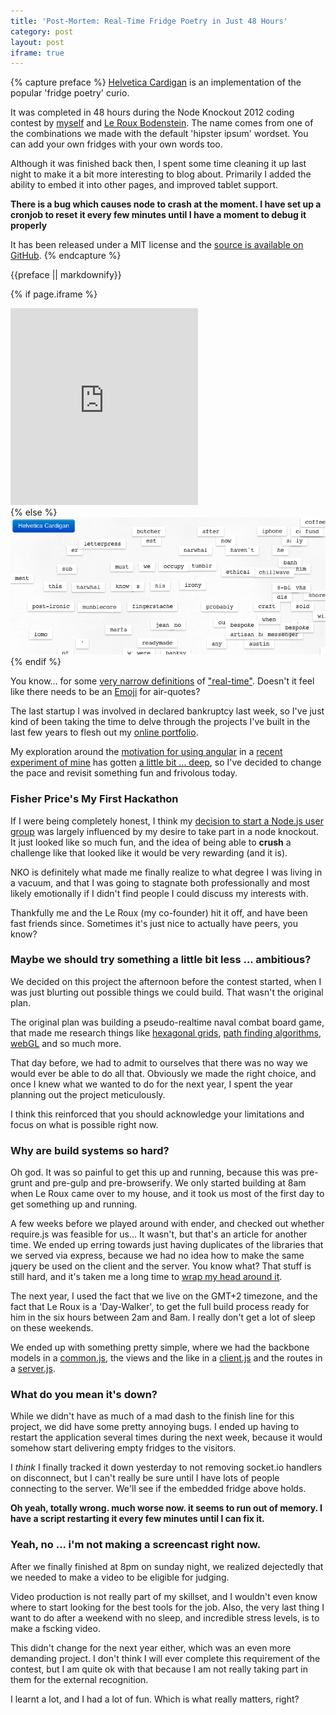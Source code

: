 ```yaml
---
title: 'Post-Mortem: Real-Time Fridge Poetry in Just 48 Hours'
category: post
layout: post
iframe: true
---
```

{% capture preface %}
[Helvetica Cardigan](http://cardigan.daemon.co.za/) is an implementation of the popular 'fridge poetry' curio.

It was completed in 48 hours during the Node Knockout 2012 coding contest by [myself](http://daemon.co.za) and [Le Roux Bodenstein](http://twitter.com/lerouxb). The name comes from one of the combinations we made with the default 'hipster ipsum' wordset. You can add your own fridges with your own words too.

Although it was finished back then, I spent some time cleaning it up last night to make it a bit more interesting to blog about. Primarily I added the ability to embed it into other pages, and improved tablet support.

__There is a bug which causes node to crash at the moment. I have set up a cronjob to reset it every few minutes until I have a moment to debug it properly__

It has been released under a MIT license and the [source is available on GitHub](https://github.com/Vertice/helvetica-cardigan).
{% endcapture %}

<div class='bs-callout-info bs-callout'>
 {{preface || markdownify}}
</div>

{% if page.iframe %}
<div class='iframe-wrapper col-lg-12 col-md-12 col-sm-12 col-xs-12'>
  <iframe height="315" src="http://cardigan.daemon.co.za/e/WrjkB+jwxTd4" frameborder="0">
  </iframe>
</div>
{% else %}
<div class='img-wrapper'>
   <a href='http://cardigan.daemon.co.za/' target='blank'>
       <img src='/img/cardigan.offline.png' />
   </a>
</div>
{% endif %}

You know... for some [very narrow definitions](http://en.wikipedia.org/wiki/WebSocket) of ["real-time"](http://en.wikipedia.org/wiki/Real-time_computing). Doesn't it feel
like there needs to be an [Emoji](http://en.wikipedia.org/wiki/Emoji) for air-quotes?

The last startup I was involved in declared bankruptcy last week, so I've
just kind of been taking the time to delve through the projects I've built in
the last few years to flesh out my [online portfolio](http://daemon.co.za/portfolio).

My exploration around the [motivation for using angular](http://daemon.co.za/2014/03/why-wrong-to-be-afraid-angular) in a [recent experiment of mine](http://daemon.co.za/2014/03/mirror-tumblr-picture-blogs-browsr) has gotten [a little bit ... deep](http://daemon.co.za/2014/03/wrong-to-be-afraid-of-angular), so I've decided to change the pace and revisit something fun and frivolous today.

### Fisher Price's My First Hackathon

If I were being completely honest, I think my [decision to start a Node.js user group](http://daemon.co.za/2012/05/why-start-a-nodejs-user-group)
was largely influenced by my desire to take part in a node knockout. It just looked like so much fun,
and the idea of being able to __crush__ a challenge like that looked like it would be very rewarding (and it is).

NKO is definitely what made me finally realize to what degree I was living in a vacuum, and that
I was going to stagnate both professionally and most likely emotionally if I didn't find people
I could discuss my interests with.

Thankfully me and the Le Roux (my co-founder) hit it off, and have been fast friends since. Sometimes it's just nice to actually have peers, you know?

### Maybe we should try something a little bit less ... ambitious?

We decided on this project the afternoon before the contest started, when I was just blurting out
possible things we could build. That wasn't the original plan.

The original plan was building a pseudo-realtime naval combat board game,
that made me research things like [hexagonal grids](http://www-cs-students.stanford.edu/~amitp/gameprog.html#hex_),
[path finding algorithms](http://theory.stanford.edu/~amitp/GameProgramming/), [webGL](http://creativejs.com/) and so much more.

That day before, we had to admit to ourselves that there was no way we would ever be able to do all that. Obviously we
made the right choice, and once I knew what we wanted to do for the next year, I spent the year planning out the project
meticulously.

I think this reinforced that you should acknowledge your limitations and focus on what is possible right now.

### Why are build systems so hard?

Oh god. It was so painful to get this up and running, because this was pre-grunt and pre-gulp and pre-browserify. We only started building at 8am when Le Roux came over to my house, and it took us most of the first day to get something
up and running. 

A few weeks before we played around with ender, and checked out whether require.js was feasible for us... It wasn't,
but that's an article for another time. We ended up erring towards just having duplicates of the libraries that we
served via express, because we had no idea how to make the same jquery be used on the client and the server. You know
what? That stuff is still hard, and it's taken me a long time to [wrap my head around it](http://github.com/Vertice/browserify-harness).

The next year, I used the fact that we live on the GMT+2 timezone, and the fact that Le Roux is a 'Day-Walker', to
get the full build process ready for him in the six hours between 2am and 8am. I really don't get a lot of sleep on these weekends.

We ended up with something pretty simple, where we had the backbone models in a [common.js](https://github.com/Vertice/helvetica-cardigan/blob/master/lib/common.js), the views and the like
in a [client.js](https://github.com/Vertice/helvetica-cardigan/blob/master/lib/client.js) and the routes in a [server.js](https://github.com/Vertice/helvetica-cardigan/blob/master/server.js).

### What do you mean it's down?

While we didn't have as much of a mad dash to the finish line for this project, we did have some pretty
annoying bugs. I ended up having to restart the application several times during the next week, because it would somehow start
delivering empty fridges to the visitors.

I _think_ I finally tracked it down yesterday to not removing socket.io handlers on disconnect, but I can't really be sure
until I have lots of people connecting to the server. We'll see if the embedded fridge above holds.

__Oh yeah, totally wrong. much worse now. it seems to run out of memory. I have a script restarting it every few minutes until I can fix it.__

### Yeah, no ... i'm not making a screencast right now.

After we finally finished at 8pm on sunday night, we realized dejectedly that we needed to make a video to be eligible for judging.

Video production is not really part of my skillset, and I wouldn't even know where to start looking for the best tools for the job. Also, the very last
thing I want to do after a weekend with no sleep, and incredible stress levels, is to make a fscking video.

This didn't change for the next year either, which was an even more demanding project. I don't think I will ever complete this requirement of the contest, but I am quite ok with that because I am not really taking part in them for
the external recognition.

I learnt a lot, and I had a lot of fun. Which is what really matters, right?
